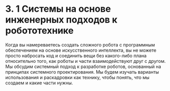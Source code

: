 # 3. 1 Системы на основе инженерных подходов к робототехнике

Когда вы намереваетесь создать сложного робота с программным обеспечением на основе искусственного интеллекта, вы не можете просто набросать код и соединить вещи без какого-либо плана относительно того, как роботы и части взаимодействуют друг с другом. Мы обсудим системный подход к разработке роботов, основанный на принципах системного проектирования. Мы будем изучать варианты использования и раскадровки как технику, чтобы понять, что мы создаем и какие части нужны.

